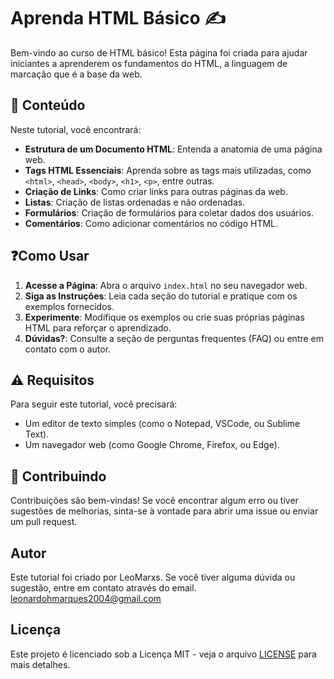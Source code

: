 # Aprenda HTML Básico ✍️

Bem-vindo ao curso de HTML básico! Esta página foi criada para ajudar iniciantes a aprenderem os fundamentos do HTML, a linguagem de marcação que é a base da web.

## 📖 Conteúdo

Neste tutorial, você encontrará:

- **Estrutura de um Documento HTML**: Entenda a anatomia de uma página web.
- **Tags HTML Essenciais**: Aprenda sobre as tags mais utilizadas, como `<html>`, `<head>`, `<body>`, `<h1>`, `<p>`, entre outras.
- **Criação de Links**: Como criar links para outras páginas da web.
- **Listas**: Criação de listas ordenadas e não ordenadas.
- **Formulários**: Criação de formulários para coletar dados dos usuários.
- **Comentários**: Como adicionar comentários no código HTML.

## ❓Como Usar

1. **Acesse a Página**: Abra o arquivo `index.html` no seu navegador web.
2. **Siga as Instruções**: Leia cada seção do tutorial e pratique com os exemplos fornecidos.
3. **Experimente**: Modifique os exemplos ou crie suas próprias páginas HTML para reforçar o aprendizado.
4. **Dúvidas?**: Consulte a seção de perguntas frequentes (FAQ) ou entre em contato com o autor.

## ⚠️ Requisitos

Para seguir este tutorial, você precisará:

- Um editor de texto simples (como o Notepad, VSCode, ou Sublime Text).
- Um navegador web (como Google Chrome, Firefox, ou Edge).

## 🔴 Contribuindo

Contribuições são bem-vindas! Se você encontrar algum erro ou tiver sugestões de melhorias, sinta-se à vontade para abrir uma issue ou enviar um pull request.

## Autor

Este tutorial foi criado por LeoMarxs. Se você tiver alguma dúvida ou sugestão, entre em contato através do email.
leonardohmarques2004@gmail.com

## Licença

Este projeto é licenciado sob a Licença MIT - veja o arquivo [LICENSE](LICENSE) para mais detalhes.
